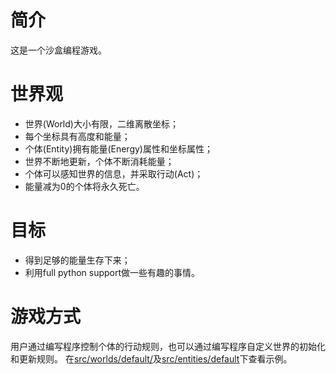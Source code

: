 # 简介
这是一个沙盒编程游戏。

# 世界观
* 世界(World)大小有限，二维离散坐标；
* 每个坐标具有高度和能量；
* 个体(Entity)拥有能量(Energy)属性和坐标属性；
* 世界不断地更新，个体不断消耗能量；
* 个体可以感知世界的信息，并采取行动(Act)；
* 能量减为0的个体将永久死亡。

# 目标
* 得到足够的能量生存下来；
* 利用full python support做一些有趣的事情。

# 游戏方式
用户通过编写程序控制个体的行动规则，也可以通过编写程序自定义世界的初始化和更新规则。
在[src/worlds/default/](https://github.com/faultrit/DigitalWorld/tree/master/src/worlds/default)及[src/entities/default](https://github.com/faultrit/DigitalWorld/tree/master/src/entities/default)下查看示例。
